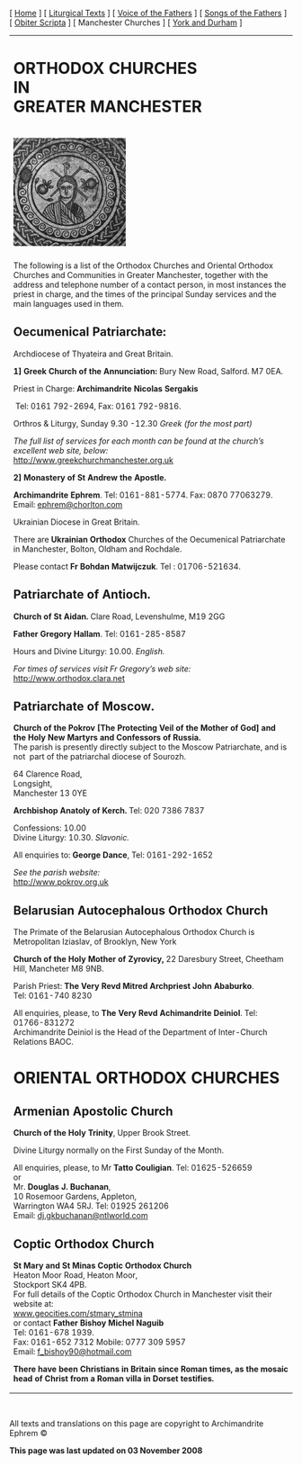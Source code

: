 \[ [Home](index.md) \] \[ [Liturgical Texts](liturgic.md) \] \[ [Voice of the Fathers](voiceof.md) \] \[ [Songs of the Fathers](songsof.md) \] \[ [Obiter Scripta](obiter_scripta.md) \] \[ Manchester Churches \] \[ [York and Durham](york_and_durham.md) \]

<table>
<colgroup>
<col width="100%" />
</colgroup>
<tbody>
<tr class="odd">
<td><p></p>
<h1 id="orthodox-churches-in-greater-manchester"><strong>ORTHODOX CHURCHES<br />
IN<br />
GREATER MANCHESTER</strong></h1>
<p></p>
<h1 id="section"><strong><img src="JC-MOS.gif" width="200" height="192" /></strong></h1>
<p>The following is a list of the Orthodox Churches and Oriental Orthodox Churches and Communities in Greater Manchester, together with the address and telephone number of a contact person, in most instances the priest in charge, and the times of the principal Sunday services and the main languages used in them.</p>
<p></p>
<h2 id="oecumenical-patriarchate"><strong>Oecumenical Patriarchate:</strong></h2>
<p>Archdiocese of Thyateira and Great Britain.</p>
<p><strong>1] Greek Church of the Annunciation:</strong> Bury New Road, Salford. M7 0EA.</p>
<p>Priest in Charge: <strong>Archimandrite Nicolas Sergakis</strong></p>
<p> Tel: 0161 792-2694, Fax: 0161 792-9816.</p>
<p>Orthros &amp; Liturgy, Sunday 9.30 -12.30 <em>Greek (for the most part)</em></p>
<p><em>The full list of services for each month can be found at the church’s excellent web site, below:</em><a href="http://www.greekchurchmanchester.org.uk/"><br />
http://www.greekchurchmanchester.org.uk</a></p>
<p><strong>2] Monastery of St Andrew the Apostle.</strong></p>
<p><strong>Archimandrite Ephrem</strong>. Tel: 0161-881-5774. Fax: 0870 77063279. Email: <a href="mailto:ephrem@studite.demon.co.uk">ephrem@chorlton.com</a></p>
<p>Ukrainian Diocese in Great Britain.</p>
<p>There are <strong>Ukrainian Orthodox</strong> Churches of the Oecumenical Patriarchate in Manchester, Bolton, Oldham and Rochdale.</p>
<p>Please contact <strong>Fr Bohdan Matwijczuk</strong>. Tel : 01706-521634.</p>
<p></p>
<h2 id="patriarchate-of-antioch."><strong>Patriarchate of Antioch.</strong></h2>
<p><strong>Church of St Aidan.</strong> Clare Road, Levenshulme, M19 2GG</p>
<p><strong>Father Gregory Hallam</strong>. Tel: 0161-285-8587</p>
<p>Hours and Divine Liturgy: 10.00. <em>English.</em></p>
<p><em>For times of services visit Fr Gregory’s web site:<br />
</em><a href="http://www.orthodox.clara.net" class="uri">http://www.orthodox.clara.net</a></p>
<p></p>
<h2 id="patriarchate-of-moscow."><strong>Patriarchate of Moscow.</strong></h2>
<p><strong>Church of the Pokrov [The Protecting Veil of the Mother of God] and the Holy New Martyrs and Confessors of Russia.<br />
</strong>The parish is presently directly subject to the Moscow Patriarchate, and is not  part of the patriarchal diocese of Sourozh.</p>
<p>64 Clarence Road,<br />
Longsight,<br />
Manchester 13 0YE</p>
<p><strong>Archbishop Anatoly</strong> <strong>of Kerch.</strong> Tel: 020 7386 7837</p>
<p>Confessions: 10.00<br />
Divine Liturgy: 10.30. <em>Slavonic.</em></p>
<p>All enquiries to: <strong>George Dance</strong>, Tel: 0161-292-1652</p>
<p><em>See the parish website:<br />
</em><a href="http://www.pokrov.org.uk" class="uri">http://www.pokrov.org.uk</a></p>
<p></p>
<h2 id="belarusian-autocephalous-orthodox-church"><strong>Belarusian Autocephalous Orthodox Church</strong></h2>
<p>The Primate of the Belarusian Autocephalous Orthodox Church is<br />
Metropolitan Iziaslav, of Brooklyn, New York</p>
<p><strong>Church of the Holy Mother of Zyrovicy,</strong> 22 Daresbury Street, Cheetham Hill, Mancheter M8 9NB.</p>
<p>Parish Priest: <strong>The Very Revd</strong> <strong>Mitred Archpriest John Ababurko</strong>.<br />
Tel: 0161-740 8230</p>
<p>All enquiries, please, to <strong>The Very Revd Achimandrite</strong> <strong>Deiniol</strong>. Tel: 01766-831272<br />
Archimandrite Deiniol is the Head of the Department of Inter-Church Relations BAOC.</p>
<p></p>
<h1 id="oriental-orthodox-churches">ORIENTAL ORTHODOX CHURCHES</h1>
<p></p>
<h2 id="armenian-apostolic-church"><strong>Armenian Apostolic Church</strong></h2>
<p><strong>Church of the Holy Trinity</strong>, Upper Brook Street.</p>
<p>Divine Liturgy normally on the First Sunday of the Month.</p>
<p>All enquiries, please, to Mr <strong>Tatto Couligian</strong>. Tel: 01625-526659<br />
or <br />
Mr. <strong>Douglas J. Buchanan</strong>,<br />
10 Rosemoor Gardens, Appleton,<br />
Warrington WA4 5RJ. Tel: 01925 261206<br />
Email: <a href="mmailto:dj.gkbuchanan@ntlworld.com">dj.gkbuchanan@ntlworld.com</a></p>
<p></p>
<h2 id="coptic-orthodox-church"><strong>Coptic Orthodox Church</strong></h2>
<p><strong>St Mary and St Minas Coptic Orthodox Church</strong><br />
Heaton Moor Road, Heaton Moor,<br />
Stockport SK4 4PB.<br />
For full details of the Coptic Orthodox Church in Manchester visit their website at:<br />
<a href="http://www.geocities.com/stmary_stmina">www.geocities.com/stmary_stmina</a><br />
or contact <strong>Father Bishoy Michel Naguib</strong><br />
Tel: 0161-678 1939.<br />
Fax: 0161-652 7312 Mobile: 0777 309 5957<br />
Email: <a href="mmailto:f_bishoy90@hotmail.com">f_bishoy90@hotmail.com</a></p>
<p><strong>There have been Christians in Britain since Roman times, as the mosaic head of Christ from a Roman villa in Dorset testifies.</strong></p></td>
</tr>
</tbody>
</table>

 

All texts and translations on this page are copyright to
Archimandrite Ephrem ©

**This page was last updated on 03 November 2008**
